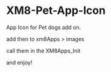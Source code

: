 # XM8-Pet-App-Icon

App Icon for Pet dogs add on.

add then to xm8Apps > images

call them in the XM8Apps_Init

and enjoy!

